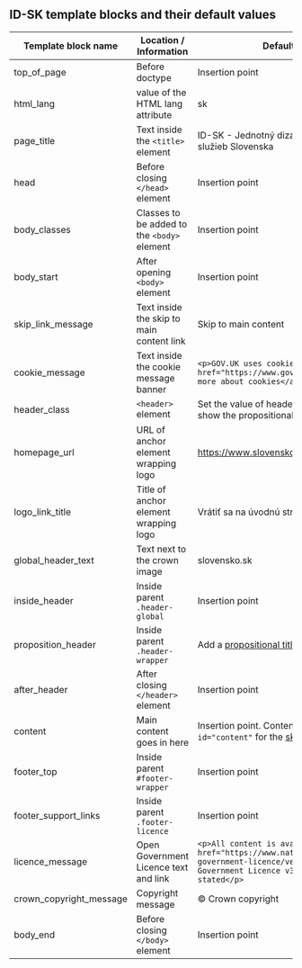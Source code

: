 ## ID-SK template blocks and their default values

| Template block name       |  Location / Information                         |   Default template values
|---                        |---                                              |---
| top_of_page               | Before doctype                                  | Insertion point
| html_lang                 | value of the HTML lang attribute                | sk
| page_title                | Text inside the `<title>` element               | ID-SK - Jednotný dizajn manuál elektronických služieb Slovenska
| head                      | Before closing `</head>` element                | Insertion point
| body_classes              | Classes to be added to the `<body>` element     | Insertion point
| body_start                | After opening `<body>` element                  | Insertion point
| skip_link_message         | Text inside the skip to main content link       | Skip to main content
| cookie_message            | Text inside the cookie message banner           | `<p>GOV.UK uses cookies to make the site simpler. <a href="https://www.gov.uk/help/cookies">Find out more about cookies</a></p>`
| header_class              | `<header>` element                              | Set the value of header_class to [with-proposition](usage.md#propositional-title-and-navigation) to show the propositional navigation
| homepage_url              | URL of anchor element wrapping logo             | https://www.slovensko.sk/
| logo_link_title           | Title of anchor element wrapping logo           | Vrátiť sa na úvodnú stránku slovensko.sk
| global_header_text        | Text next to the crown image                    | slovensko.sk
| inside_header             | Inside parent `.header-global`                  | Insertion point
| proposition_header        | Inside parent `.header-wrapper`                 | Add a [propositional title and navigation links](usage.md#propositional-title-and-navigation)
| after_header              | After closing `</header>` element               | Insertion point
| content                   | Main content goes in here                       | Insertion point. Content must be wrapped with `id="content"` for the [skiplink to work](usage.md#skip-link).
| footer_top                | Inside parent `#footer-wrapper`                 | Insertion point
| footer_support_links      | Inside parent `.footer-licence`                 | Insertion point
| licence_message           | Open Government Licence text and link           | `<p>All content is available under the <a href="https://www.nationalarchives.gov.uk/doc/open-government-licence/version/3/" rel="license">Open Government Licence v3.0</a>, except where otherwise stated</p>`
| crown_copyright_message   | Copyright message                               | © Crown copyright
| body_end                  | Before closing `</body>` element                | Insertion point
